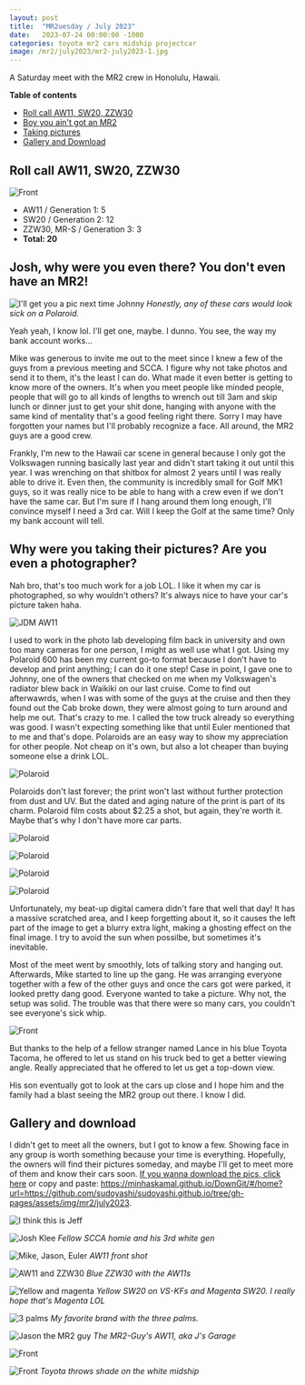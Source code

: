 ```yaml
---
layout: post
title:  "MR2uesday / July 2023"
date:   2023-07-24 00:00:00 -1000
categories: toyota mr2 cars midship projectcar
image: /mr2/july2023/mr2-july2023-1.jpg
---
```


A Saturday meet with the MR2 crew in Honolulu, Hawaii.

**Table of contents**
- [Roll call AW11, SW20, ZZW30](https://www.sudoyashi.com/mr2uesday-july-meet#roll-call-aw11-sw20-zzw30)
- [Boy you ain't got an MR2](https://www.sudoyashi.com/mr2uesday-july-meet#josh-why-were-you-even-there-you-dont-even-have-an-mr2)
- [Taking pictures](https://www.sudoyashi.com/mr2uesday-july-meet#why-were-you-taking-their-pictures-are-you-even-a-photographer)
- [Gallery and Download](https://www.sudoyashi.com/mr2uesday-july-meet#gallery-and-download)

## Roll call AW11, SW20, ZZW30

![Front](https://www.sudoyashi.com/assets/img/mr2/july2023/mr2-july2023-16.jpg)

- AW11 / Generation 1: 5
- SW20 / Generation 2: 12
- ZZW30, MR-S / Generation 3: 3
- **Total: 20**

## Josh, why were you even there? You don't even have an MR2!

![I'll get you a pic next time Johnny](https://www.sudoyashi.com/assets/img/mr2/july2023/mr2-july2023-5.jpg)
*Honestly, any of these cars would look sick on a Polaroid.*

Yeah yeah, I know lol. I'll get one, maybe. I dunno. You see, the way my bank account works...

Mike was generous to invite me out to the meet since I knew a few of the guys from a previous meeting and SCCA. I figure why not take photos and send it to them, it's the least I can do. What made it even better is getting to know more of the owners. It's when you meet people like minded people, people that will go to all kinds of lengths to wrench out till 3am and skip lunch or dinner just to get your shit done, hanging with anyone with the same kind of mentality that's a good feeling right there. Sorry I may have forgotten your names but I'll probably recognize a face. All around, the MR2 guys are a good crew.

Frankly, I'm new to the Hawaii car scene in general because I only got the Volkswagen running basically last year and didn't start taking it out until this year. I was wrenching on that shitbox for almost 2 years until I was really able to drive it. Even then, the community is incredibly small for Golf MK1 guys, so it was really nice to be able to hang with a crew even if we don't have the same car. But I'm sure if I hang around them long enough, I'll convince myself I need a 3rd car. Will I keep the Golf at the same time? Only my bank account will tell.

## Why were you taking their pictures? Are you even a photographer?

Nah bro, that's too much work for a job LOL. I like it when my car is photographed, so why wouldn't others? It's always nice to have your car's picture taken haha.

![JDM AW11](https://www.sudoyashi.com/assets/img/mr2/july2023/mr2-july2023-19.jpg)

I used to work in the photo lab developing film back in university and own too many cameras for one person, I might as well use what I got. Using my Polaroid 600 has been my current go-to format because I don't have to develop and print anything; I can do it one step! Case in point, I gave one to Johnny, one of the owners that checked on me when my Volkswagen's radiator blew back in Waikiki on our last cruise.  Come to find out afterwawrds, when I was with some of the guys at the cruise and then they found out the Cab broke down, they were almost going to turn around and help me out. That's crazy to me. I called the tow truck already so everything was good. I wasn't expecting something like that until Euler mentioned that to me and that's dope. Polaroids are an easy way to show my appreciation for other people. Not cheap on it's own, but also a lot cheaper than buying someone else a drink LOL.

![Polaroid](https://www.sudoyashi.com/assets/img/mr2/july2023/mr2-july2023-polaroid-1.JPG)

Polaroids don't last forever; the print won't last without further protection from dust and UV. But the dated and aging nature of the print is part of its charm. Polaroid film costs about $2.25 a shot, but again, they're worth it. Maybe that's why I don't have more car parts.

![Polaroid](https://www.sudoyashi.com/assets/img/mr2/july2023/mr2-july2023-polaroid-2.JPG)

![Polaroid](https://www.sudoyashi.com/assets/img/mr2/july2023/mr2-july2023-polaroid-3.JPG)

![Polaroid](https://www.sudoyashi.com/assets/img/mr2/july2023/mr2-july2023-polaroid-4.JPG)

![Polaroid](https://www.sudoyashi.com/assets/img/mr2/july2023/mr2-july2023-polaroid-5.JPG)

Unfortunately, my beat-up digital camera didn't fare that well that day! It has a massive scratched area, and I keep forgetting about it, so it causes the left part of the image to get a blurry extra light, making a ghosting effect on the final image. I try to avoid the sun when possilbe, but sometimes it's inevitable.

Most of the meet went by smoothly, lots of talking story and hanging out. Afterwards, Mike started to line up the gang. He was arranging everyone together with a few of the other guys and once the cars got were parked, it looked pretty dang good. Everyone wanted to take a picture. Why not, the setup was solid. The trouble was that there were so many cars, you couldn't see everyone's sick whip.

![Front](https://www.sudoyashi.com/assets/img/mr2/july2023/mr2-july2023-13.jpg)

But thanks to the help of a fellow stranger named Lance in his blue Toyota Tacoma, he offered to let us stand on his truck bed to get a better viewing angle. Really appreciated that he offered to let us get a top-down view.

His son eventually got to look at the cars up close and I hope him and the family had a blast seeing the MR2 group out there. I know I did.

## Gallery and download

I didn't get to meet all the owners, but I got to know a few. Showing face in any group is worth something because your time is everything. Hopefully, the owners will find their pictures someday, and maybe I'll get to meet more of them and know their cars soon. [If you wanna download the pics, click here](https://minhaskamal.github.io/DownGit/#/home?url=https://github.com/sudoyashi/sudoyashi.github.io/tree/gh-pages/assets/img/mr2/july2023) or copy and paste: https://minhaskamal.github.io/DownGit/#/home?url=https://github.com/sudoyashi/sudoyashi.github.io/tree/gh-pages/assets/img/mr2/july2023.

![I think this is Jeff](https://www.sudoyashi.com/assets/img/mr2/july2023/mr2-july2023-2.jpg)

![Josh Klee](https://www.sudoyashi.com/assets/img/mr2/july2023/mr2-july2023-4.jpg)
*Fellow SCCA homie and his 3rd white gen*

![Mike, Jason, Euler](https://www.sudoyashi.com/assets/img/mr2/july2023/mr2-july2023-6.jpg)
*AW11 front shot*

![AW11 and ZZW30](https://www.sudoyashi.com/assets/img/mr2/july2023/mr2-july2023-7.jpg)
*Blue ZZW30 with the AW11s*

![Yellow and magenta](https://www.sudoyashi.com/assets/img/mr2/july2023/mr2-july2023-3.jpg)
*Yellow SW20 on VS-KFs and Magenta SW20. I really hope that's Magenta LOL*

![3 palms](https://www.sudoyashi.com/assets/img/mr2/july2023/mr2-july2023-8.jpg)
*My favorite brand with the three palms.*

![Jason the MR2 guy](https://www.sudoyashi.com/assets/img/mr2/july2023/mr2-july2023-10.jpg)
*The MR2-Guy's AW11, aka J's Garage*

![Front](https://www.sudoyashi.com/assets/img/mr2/july2023/mr2-july2023-11.jpg)

![Front](https://www.sudoyashi.com/assets/img/mr2/july2023/mr2-july2023-20.jpg)
*Toyota throws shade on the white midship*